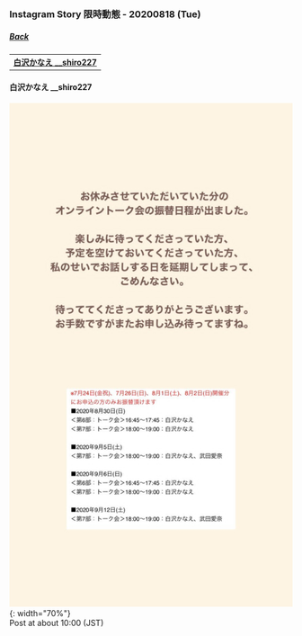 ### Instagram Story 限時動態 - 20200818 (Tue)
##### [Back](../IGstory_List.md)

<table>
<tr>
<th><a href="#__shiro227">白沢かなえ __shiro227</a></th>
</tr>
</table>

<a name="__shiro227"></a>
#### 白沢かなえ __shiro227

![20200818_shiro227_1](../../../../Album/Instagram/IGstory/August2020/20200818/20200818_shiro227_1.jpg){: width="70%"}  
Post at about 10:00 (JST)  
